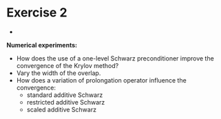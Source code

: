 # Exercise 2

+ 

**Numerical experiments:**

+ How does the use of a one-level Schwarz preconditioner improve the convergence of the Krylov method?
+ Vary the width of the overlap.
+ How does a variation of prolongation operator influence the convergence:
  + standard additive Schwarz
  + restricted additive Schwarz
  + scaled additive Schwarz

